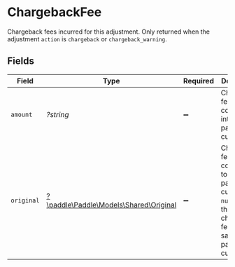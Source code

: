 # ChargebackFee

Chargeback fees incurred for this adjustment. Only returned when the adjustment `action` is `chargeback` or `chargeback_warning`.


## Fields

| Field                                                                                                                       | Type                                                                                                                        | Required                                                                                                                    | Description                                                                                                                 | Example                                                                                                                     |
| --------------------------------------------------------------------------------------------------------------------------- | --------------------------------------------------------------------------------------------------------------------------- | --------------------------------------------------------------------------------------------------------------------------- | --------------------------------------------------------------------------------------------------------------------------- | --------------------------------------------------------------------------------------------------------------------------- |
| `amount`                                                                                                                    | *?string*                                                                                                                   | :heavy_minus_sign:                                                                                                          | Chargeback fee converted into the payout currency.                                                                          | 1680                                                                                                                        |
| `original`                                                                                                                  | [?\paddle\Paddle\Models\Shared\Original](../../Models/Shared/Original.md)                                                   | :heavy_minus_sign:                                                                                                          | Chargeback fee before conversion to the payout currency. `null` when the chargeback fee is the same as the payout currency. |                                                                                                                             |